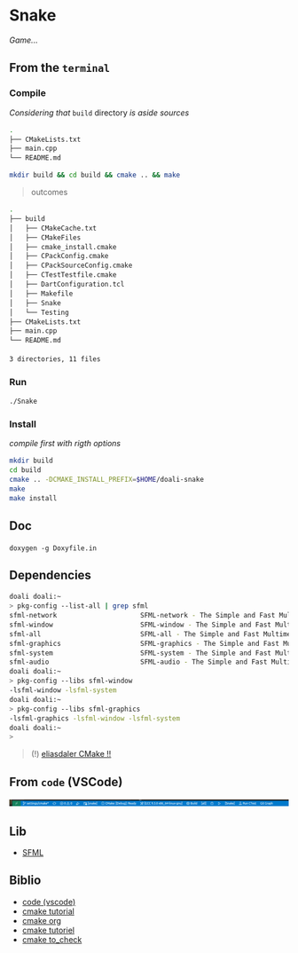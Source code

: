 # Snake

_Game..._

## From the `terminal`
### Compile

_Considering that_ `build` directory _is aside sources_

```bash
.
├── CMakeLists.txt
├── main.cpp
└── README.md
```

```bash
mkdir build && cd build && cmake .. && make
```

> outcomes

```bash
.
├── build
│   ├── CMakeCache.txt
│   ├── CMakeFiles
│   ├── cmake_install.cmake
│   ├── CPackConfig.cmake
│   ├── CPackSourceConfig.cmake
│   ├── CTestTestfile.cmake
│   ├── DartConfiguration.tcl
│   ├── Makefile
│   ├── Snake
│   └── Testing
├── CMakeLists.txt
├── main.cpp
└── README.md

3 directories, 11 files
```

### Run

```bash
./Snake
```

### Install

_compile first with rigth options_

```bash
mkdir build
cd build
cmake .. -DCMAKE_INSTALL_PREFIX=$HOME/doali-snake
make
make install
```

## Doc

`doxygen -g Doxyfile.in`

## Dependencies

```bash
doali doali:~ 
> pkg-config --list-all | grep sfml
sfml-network                     SFML-network - The Simple and Fast Multimedia Library, network module.
sfml-window                      SFML-window - The Simple and Fast Multimedia Library, window module.
sfml-all                         SFML-all - The Simple and Fast Multimedia Library, all modules.
sfml-graphics                    SFML-graphics - The Simple and Fast Multimedia Library, graphics module.
sfml-system                      SFML-system - The Simple and Fast Multimedia Library, system module.
sfml-audio                       SFML-audio - The Simple and Fast Multimedia Library, audio module.
doali doali:~ 
> pkg-config --libs sfml-window
-lsfml-window -lsfml-system
doali doali:~ 
> pkg-config --libs sfml-graphics 
-lsfml-graphics -lsfml-window -lsfml-system
doali doali:~ 
> 
```

> (!) [eliasdaler CMake !!](https://eliasdaler.github.io/using-cmake/)

## From `code` (VSCode)

![Build_Run_CMake](./img/vscode_cmake.png)

## Lib

- [SFML](https://www.sfml-dev.org/index-fr.php)

## Biblio

- [code (vscode)](https://code.visualstudio.com/docs/cpp/CMake-linux)
- [cmake tutorial](http://sirien.metz.supelec.fr/depot/SIR/TutorielCMake/index.html)
- [cmake org](https://cmake.org/cmake/help/latest/guide/tutorial/A%20Basic%20Starting%20Point.html#)
- [cmake tutoriel](http://sirien.metz.supelec.fr/depot/SIR/TutorielCMake/index.html)
- [cmake to_check](https://en.sfml-dev.org/forums/index.php?topic=27603.0)